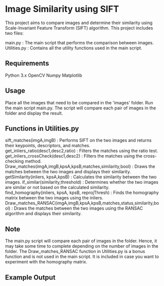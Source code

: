 # Image Similarity using SIFT
This project aims to compare images and determine their similarity using Scale-Invariant Feature Transform (SIFT) algorithm. This project includes two files:

main.py : The main script that performs the comparison between images.
Utilities.py : Contains all the utility functions used in the main script.

## Requirements
Python 3.x
OpenCV
Numpy
Matplotlib

## Usage
Place all the images that need to be compared in the 'images' folder.
Run the main script main.py.
The script will compare each pair of images in the folder and display the result.

## Functions in Utilities.py
sift_matches(imgA,imgB) : Performs SIFT on the two images and returns their keypoints, descriptors, and matches.
get_inliers_ratio(desc1,desc2,ratio) : Filters the matches using the ratio test.
get_inliers_crossCheck(desc1,desc2) : Filters the matches using the cross-checking method.
Draw_matches(imgA,imgB,kpsA,kpsB,matches,similarity,bool) : Draws the matches between the two images and displays their similarity.
getSimilarity(inliers, kpsA,kpsB) : Calculates the similarity between the two images.
if_similar(similarity,threshold) : Determines whether the two images are similar or not based on the calculated similarity.
find_homography(inliers, kpsA, kpsB, reprojThresh) : Finds the homography matrix between the two images using the inliers.
Draw_matches_RANSAC(imgA,imgB,kpsA,kpsB,matches,status,similarity,bool) : Draws the matches between the two images using the RANSAC algorithm and displays their similarity.

## Note
The main.py script will compare each pair of images in the folder. Hence, it may take some time to complete depending on the number of images in the folder.
The Draw_matches_RANSAC function in Utilities.py is a bonus function and is not used in the main script. It is included in case you want to experiment with the homography matrix.

## Example Output

